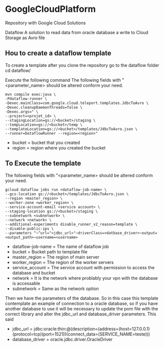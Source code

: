 # GoogleCloudPlatform
Repository with Google Cloud Solutions

Dataflow
A solution to read data from oracle database a write to Cloud Storage as Avro file

## Hou to create a dataflow template
To create a template after you clone the repository go to the dataflow folder
cd dataflow/

Execute the following command
The following fields with "<parameter_name> should be altered conform your need.
```shell
mvn compile exec:java \
-Pdataflow-runner \
-Dexec.mainClass=com.google.cloud.teleport.templates.JdbcToAvro \
-Dexec.cleanupDaemonThreads=false \
-Dexec.args=" \
--project=<projet_id> \
--stagingLocation=gs://<bucket>/staging \
--tempLocation=gs://<bucket>/temp \
--templateLocation=gs://<bucket>/templates/JdbcToAvro.json \
--runner=DataflowRunner --region=<region>"
```
* bucket = bucket that you created
* region = region where you created the bucket

## To Execute the template
The following fields with "<parameter_name> should be altered conform your need.
```shell
gcloud dataflow jobs run <dataflow-job-name> \
--gcs-location gs://<bucket>/templates/JdbcToAvro.json \
--region <master_region> \
--worker-zone <worker_region> \
--service-account-email <service account> \
--staging-location gs://<bucket>/staging \
--subnetwork <subnetwork> \
--network <network> \
--additional-experiments disable_runner_v2_reason=template \
--disable-public-ips \
--parameters ^~^url="<jdbc_url>"~driverClass=<datbase_driver>~output=<output_path>~username=<username>
```
* dataflow-job-name = The name of dataflow job  
* bucket = Bucket path to template file  
* master_region = The region of main server   
* worker_region = The region of the worker servers   
* service_account = The service account with permission to access the database and bucket  
* network = It is the network where problably your vpn with the database is accessable  
* subnetwork = Same as the network option  

Then we have the parameters of the database. So in this case this template contemplate an example of connection to a oracle database, so if you have another database to use it will be necessary to update the pom file with the correct library and alter the jdbc_url and database_driver parameters. This said  
* jdbc_url = jdbc:oracle:thin:@(description=(address=(host=127.0.0.1)(protocol=tcp)(port=1521))(connect_data=(SERVICE_NAME=teste)))  
* database_driver = oracle.jdbc.driver.OracleDriver
